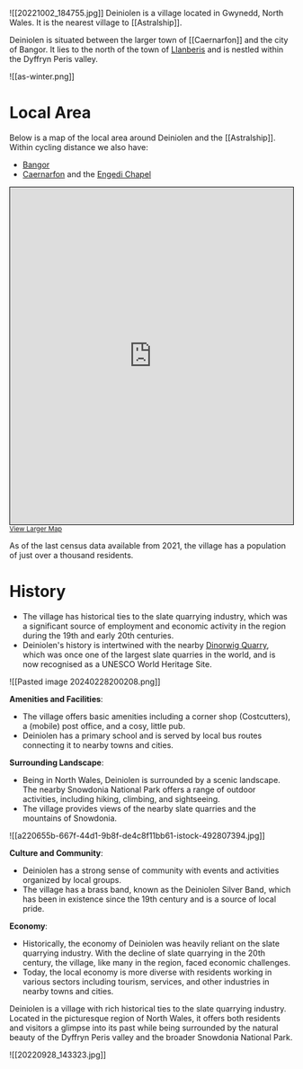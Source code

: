 ![[20221002_184755.jpg]]
Deiniolen is a village located in Gwynedd, North Wales. It is the nearest village to [[Astralship]].

Deiniolen is situated between the larger town of [[Caernarfon]] and the city of Bangor. It lies to the north of the town of [Llanberis](https://en.wikipedia.org/wiki/Llanberis) and is nestled within the Dyffryn Peris valley.

![[as-winter.png]]
# Local Area
Below is a map of the local area around Deiniolen and the [[Astralship]]. Within cycling distance we also have:
- [Bangor](http://david.ward.dojo.fed.wiki/bangor.html "view")
- [Caernarfon](http://david.ward.dojo.fed.wiki/caernarfon.html "view") and the [Engedi Chapel](https://medium.com/@astralliam/engedi-2-0-something-unexpected-is-stirring-in-the-west-e25515300da)

<iframe width="100%" height="600" src="https://www.openstreetmap.org/export/embed.html?bbox=-4.297714233398438%2C53.11020616591125%2C-4.07695770263672%2C53.18093948824832&amp;layer=mapnik" style="border: 1px solid black"></iframe>
<small><a href="https://www.openstreetmap.org/#map=13/53.1456/-4.1873">View Larger Map</a></small>

As of the last census data available from 2021, the village has a population of just over a thousand residents.
# History
- The village has historical ties to the slate quarrying industry, which was a significant source of employment and economic activity in the region during the 19th and early 20th centuries.
- Deiniolen's history is intertwined with the nearby [Dinorwig Quarry](https://whc.unesco.org/en/list/1633), which was once one of the largest slate quarries in the world, and is now recognised as a UNESCO World Heritage Site. 

![[Pasted image 20240228200208.png]]

**Amenities and Facilities**:
- The village offers basic amenities including a corner shop (Costcutters), a (mobile) post office, and a cosy, little pub.
- Deiniolen has a primary school and is served by local bus routes connecting it to nearby towns and cities.

**Surrounding Landscape**:
- Being in North Wales, Deiniolen is surrounded by a scenic landscape. The nearby Snowdonia National Park offers a range of outdoor activities, including hiking, climbing, and sightseeing.
- The village provides views of the nearby slate quarries and the mountains of Snowdonia.

![[a220655b-667f-44d1-9b8f-de4c8f11bb61-istock-492807394.jpg]]

**Culture and Community**:

- Deiniolen has a strong sense of community with events and activities organized by local groups.
- The village has a brass band, known as the Deiniolen Silver Band, which has been in existence since the 19th century and is a source of local pride.

**Economy**:

- Historically, the economy of Deiniolen was heavily reliant on the slate quarrying industry. With the decline of slate quarrying in the 20th century, the village, like many in the region, faced economic challenges.
- Today, the local economy is more diverse with residents working in various sectors including tourism, services, and other industries in nearby towns and cities.

Deiniolen is a village with rich historical ties to the slate quarrying industry. Located in the picturesque region of North Wales, it offers both residents and visitors a glimpse into its past while being surrounded by the natural beauty of the Dyffryn Peris valley and the broader Snowdonia National Park.

![[20220928_143323.jpg]]